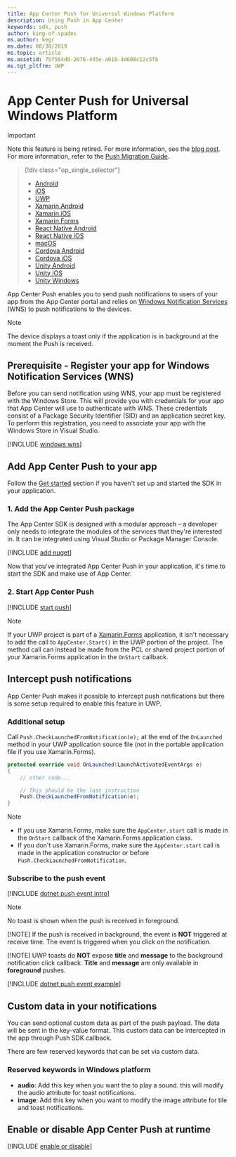 ```yaml
---
title: App Center Push for Universal Windows Platform
description: Using Push in App Center
keywords: sdk, push
author: king-of-spades
ms.author: kegr
ms.date: 08/30/2019
ms.topic: article
ms.assetid: 75f504d0-2676-445e-a010-4d608c12c5fb
ms.tgt_pltfrm: UWP
---
```


# App Center Push for Universal Windows Platform
> [!IMPORTANT]
> Note this feature is being retired. For more information, see the [blog post](https://devblogs.microsoft.com/appcenter/app-center-mbaas-retirement/). For more information, refer to the [Push Migration Guide](~/migration/push/index.md).

> [!div  class="op_single_selector"]
> * [Android](android.md)
> * [iOS](ios.md)
> * [UWP](uwp.md)
> * [Xamarin.Android](xamarin-android.md)
> * [Xamarin.iOS](xamarin-ios.md)
> * [Xamarin.Forms](xamarin-forms.md)
> * [React Native Android](react-native-android.md)
> * [React Native iOS](react-native-ios.md)
> * [macOS](macos.md)
> * [Cordova Android](cordova-android.md)
> * [Cordova iOS](cordova-ios.md)
> * [Unity Android](unity-android.md)
> * [Unity iOS](unity-ios.md)
> * [Unity Windows](unity-windows.md)

App Center Push enables you to send push notifications to users of your app from the App Center portal and relies on [Windows Notification Services](https://docs.microsoft.com/windows/uwp/controls-and-patterns/tiles-and-notifications-windows-push-notification-services--wns--overview) (WNS) to push notifications to the devices.

> [!NOTE]
> The device displays a toast only if the application is in background at the moment the Push is received.

## Prerequisite - Register your app for Windows Notification Services (WNS)

Before you can send notification using WNS, your app must be registered with the Windows Store. This will provide you with credentials for your app that App Center will use to authenticate with WNS. These credentials consist of a Package Security Identifier (SID) and an application secret key. To perform this registration, you need to associate your app with the Windows Store in Visual Studio.

[!INCLUDE [windows wns](includes/windows-wns.md)]

## Add App Center Push to your app

Follow the [Get started](~/sdk/getting-started/uwp.md) section if you haven't set up and started the SDK in your application.

### 1. Add the App Center Push package

The App Center SDK is designed with a modular approach – a developer only needs to integrate the modules of the services that they're interested in. It can be integrated using Visual Studio or Package Manager Console.

[!INCLUDE [add nuget](includes/add-nuget.md)]

Now that you've integrated App Center Push in your application, it's time to start the SDK and make use of App Center.

### 2. Start App Center Push

[!INCLUDE [start push](includes/start-push.md)]

> [!NOTE]
> If your UWP project is part of a [Xamarin.Forms](xamarin-forms.md) application, it isn't necessary to add the call to `AppCenter.Start()` in the UWP portion of the project. The method call can instead be made from the PCL or shared project portion of your Xamarin.Forms application in the `OnStart` callback.

## Intercept push notifications

App Center Push makes it possible to intercept push notifications but there is some setup required to enable this feature in UWP.

### Additional setup

Call `Push.CheckLaunchedFromNotification(e);` at the end of the `OnLaunched` method in your UWP application source file (not in the portable application file if you use Xamarin.Forms).

```csharp
protected override void OnLaunched(LaunchActivatedEventArgs e)
{
    // other code...

    // This should be the last instruction
    Push.CheckLaunchedFromNotification(e);
}
```

> [!NOTE]
> * If you use Xamarin.Forms, make sure the `AppCenter.start` call is made in the `OnStart` callback of the Xamarin.Forms application class.
> * If you don't use Xamarin.Forms, make sure the `AppCenter.start` call is made  in the application constructor or before `Push.CheckLaunchedFromNotification`.

### Subscribe to the push event

[!INCLUDE [dotnet push event intro](includes/dotnet-push-event-intro.md)]

> [!NOTE]
> No toast is shown when the push is received in foreground.
> 
> [!NOTE]
> If the push is received in background, the event is **NOT** triggered at receive time. The event is triggered when you click on the notification.
> 
> [!NOTE]
> UWP toasts do **NOT** expose **title** and **message** to the background notification click callback. **Title** and **message** are only available in **foreground** pushes.

[!INCLUDE [dotnet push event example](includes/dotnet-push-event-example.md)]

## Custom data in your notifications

You can send optional custom data as part of the push payload. The data will be sent in the key-value format. This custom data can be intercepted in the app through Push SDK callback.

There are few reserved keywords that can be set via custom data.

### Reserved keywords in Windows platform
- **audio**: Add this key when you want the to play a sound. this will modify the audio attribute for toast notifications.
- **image**: Add this key when you want to modify the image attribute for tile and toast notifications.

## Enable or disable App Center Push at runtime

[!INCLUDE [enable or disable](includes/enable-or-disable.md)]
